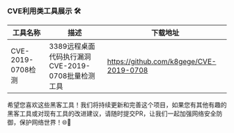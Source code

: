 ### CVE利用类工具展示 🛠️



| 工具名称            | 描述                                              | 下载地址                                                                                                     |
|-----------------|-------------------------------------------------|----------------------------------------------------------------------------------------------------------|
| CVE-2019-0708检测 | 3389远程桌面代码执行漏洞CVE-2019-0708批量检测工具 |https://github.com/k8gege/CVE-2019-0708|

希望您喜欢这些黑客工具！我们将持续更新和完善这个项目，如果您有其他有趣的黑客工具或对现有工具的改进建议，请随时提交PR，让我们一起加强网络安全防御，保护网络世界！🌐💪
